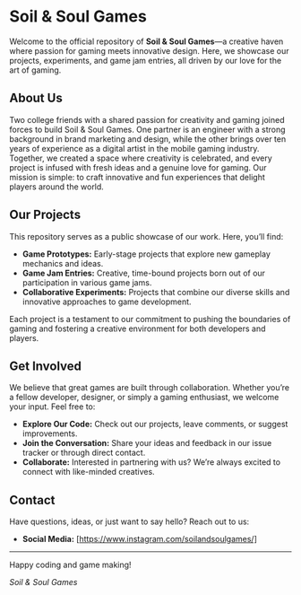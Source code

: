# Soil & Soul Games

Welcome to the official repository of **Soil & Soul Games**—a creative haven where passion for gaming meets innovative design. Here, we showcase our projects, experiments, and game jam entries, all driven by our love for the art of gaming.

## About Us

Two college friends with a shared passion for creativity and gaming joined forces to build Soil & Soul Games. One partner is an engineer with a strong background in brand marketing and design, while the other brings over ten years of experience as a digital artist in the mobile gaming industry. Together, we created a space where creativity is celebrated, and every project is infused with fresh ideas and a genuine love for gaming. Our mission is simple: to craft innovative and fun experiences that delight players around the world.

## Our Projects

This repository serves as a public showcase of our work. Here, you’ll find:
- **Game Prototypes:** Early-stage projects that explore new gameplay mechanics and ideas.
- **Game Jam Entries:** Creative, time-bound projects born out of our participation in various game jams.
- **Collaborative Experiments:** Projects that combine our diverse skills and innovative approaches to game development.

Each project is a testament to our commitment to pushing the boundaries of gaming and fostering a creative environment for both developers and players.

## Get Involved

We believe that great games are built through collaboration. Whether you’re a fellow developer, designer, or simply a gaming enthusiast, we welcome your input. Feel free to:
- **Explore Our Code:** Check out our projects, leave comments, or suggest improvements.
- **Join the Conversation:** Share your ideas and feedback in our issue tracker or through direct contact.
- **Collaborate:** Interested in partnering with us? We’re always excited to connect with like-minded creatives.

## Contact

Have questions, ideas, or just want to say hello? Reach out to us:
- **Social Media:** [https://www.instagram.com/soilandsoulgames/]

---

Happy coding and game making!

*Soil & Soul Games*
